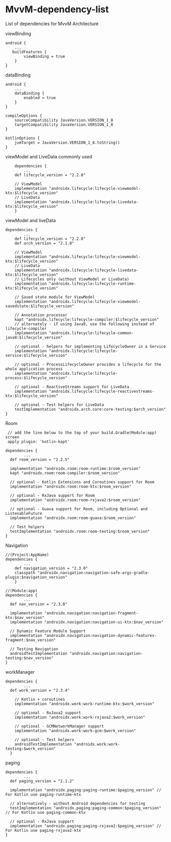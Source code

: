 # MvvM-dependency-list
List of dependencies for MvvM Architecture

viewBinding

    android {
        ...
       buildFeatures {
            viewBinding = true
        }
    }
  
dataBinding

    android {
        ...
        dataBinding {
            enabled = true
        }
    }
    
    compileOptions {
        sourceCompatibility JavaVersion.VERSION_1_8
        targetCompatibility JavaVersion.VERSION_1_8
    }

    kotlinOptions {
        jvmTarget = JavaVersion.VERSION_1_8.toString()
    }
    
viewModel and LiveData commonly used

        dependencies {
            ...
        def lifecycle_version = "2.2.0"

        // ViewModel
        implementation "androidx.lifecycle:lifecycle-viewmodel-ktx:$lifecycle_version"
        // LiveData
        implementation "androidx.lifecycle:lifecycle-livedata-ktx:$lifecycle_version"
        }
viewModel and liveData

    dependencies {
            ...
        def lifecycle_version = "2.2.0"
        def arch_version = "2.1.0"

        // ViewModel
        implementation "androidx.lifecycle:lifecycle-viewmodel-ktx:$lifecycle_version"
        // LiveData
        implementation "androidx.lifecycle:lifecycle-livedata-ktx:$lifecycle_version"
        // Lifecycles only (without ViewModel or LiveData)
        implementation "androidx.lifecycle:lifecycle-runtime-ktx:$lifecycle_version"

        // Saved state module for ViewModel
        implementation "androidx.lifecycle:lifecycle-viewmodel-savedstate:$lifecycle_version"

        // Annotation processor
        kapt "androidx.lifecycle:lifecycle-compiler:$lifecycle_version"
        // alternately - if using Java8, use the following instead of lifecycle-compiler
        implementation "androidx.lifecycle:lifecycle-common-java8:$lifecycle_version"

        // optional - helpers for implementing LifecycleOwner in a Service
        implementation "androidx.lifecycle:lifecycle-service:$lifecycle_version"

        // optional - ProcessLifecycleOwner provides a lifecycle for the whole application process
        implementation "androidx.lifecycle:lifecycle-process:$lifecycle_version"

        // optional - ReactiveStreams support for LiveData
        implementation "androidx.lifecycle:lifecycle-reactivestreams-ktx:$lifecycle_version"

        // optional - Test helpers for LiveData
        testImplementation "androidx.arch.core:core-testing:$arch_version"
    }
    
Room
     
     // add the line below to the top of your build.Gradle(Module:app) screen
     apply plugin: 'kotlin-kapt'
    
    dependencies {
            ...
      def room_version = "2.2.5"

      implementation "androidx.room:room-runtime:$room_version"
      kapt "androidx.room:room-compiler:$room_version"

      // optional - Kotlin Extensions and Coroutines support for Room
      implementation "androidx.room:room-ktx:$room_version"

      // optional - RxJava support for Room
      implementation "androidx.room:room-rxjava2:$room_version"

      // optional - Guava support for Room, including Optional and ListenableFuture
      implementation "androidx.room:room-guava:$room_version"

      // Test helpers
      testImplementation "androidx.room:room-testing:$room_version"
    }
    
Navigation

    //(Project:AppName)
    dependencies {
            ...
        def navigation_version = "2.3.0"
        classpath "androidx.navigation:navigation-safe-args-gradle-plugin:$navigation_version"
        }
        
    //(Module:app)
    dependencies {
            ...
      def nav_version = "2.3.0"
      
      implementation "androidx.navigation:navigation-fragment-ktx:$nav_version"
      implementation "androidx.navigation:navigation-ui-ktx:$nav_version"

      // Dynamic Feature Module Support
      implementation "androidx.navigation:navigation-dynamic-features-fragment:$nav_version"

      // Testing Navigation
      androidTestImplementation "androidx.navigation:navigation-testing:$nav_version"
    }
    
workManager

    dependencies {
            ...
      def work_version = "2.3.4"

        // Kotlin + coroutines
        implementation "androidx.work:work-runtime-ktx:$work_version"

        // optional - RxJava2 support
        implementation "androidx.work:work-rxjava2:$work_version"

        // optional - GCMNetworkManager support
        implementation "androidx.work:work-gcm:$work_version"

        // optional - Test helpers
        androidTestImplementation "androidx.work:work-testing:$work_version"
      }

paging 

    dependencies {
            ...
      def paging_version = "2.1.2"

      implementation "androidx.paging:paging-runtime:$paging_version" // For Kotlin use paging-runtime-ktx

      // alternatively - without Android dependencies for testing
      testImplementation "androidx.paging:paging-common:$paging_version" // For Kotlin use paging-common-ktx

      // optional - RxJava support
      implementation "androidx.paging:paging-rxjava2:$paging_version" // For Kotlin use paging-rxjava2-ktx
    }




